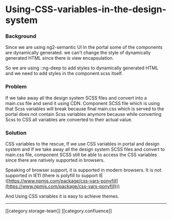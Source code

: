 # Using-CSS-variables-in-the-design-system

### Background

&#x20;Since we are using ng2-semantic UI In the portal some of the components are dynamically generated. we can't change the style of dynamically generated HTML since there is view encapsulation.

So we are using  ::ng-deep to add styles to dynamically generated HTML and we need to add styles in the component.scss itself.&#x20;

### Problem

If we take away all the design system SCSS files and convert into a main.css file and send it using CDN. Component SCSS file which is using that Scss variables will break because final main.css which is served to the portal does not contain Scss variables anymore because while converting Scss to CSS all variables are converted to their actual value.

### Solution

CSS variables to the rescue, If we use CSS variables in portal and design system and if we take away all the design system SCSS files and convert to main.css file, component SCSS still be able to access the CSS variables since there are natively supported in browsers.

Speaking of browser support, it is supported in modern browsers. It is not supported in IE11 (there is polyfill to support IE ([https://www.npmjs.com/package/css-vars-ponyfill](https://www.npmjs.com/package/css-vars-ponyfill)))

And Using CSS variables it is easy to achieve themes.

***

\[\[category.storage-team]] \[\[category.confluence]]
